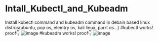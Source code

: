 # Intall_Kubectl_and_Kubeadm
Install kubectl command and kubeadm command in debain based linux distros(ubuntu, pop os, elemtry os, kali linux, parrt os...)
#kubectl works! proof👇
![image](https://user-images.githubusercontent.com/89406714/131221542-c1a29149-73ba-46fe-a7ff-ec3f6b1ab281.png)
#kubeadm works! proof👇
![image](https://user-images.githubusercontent.com/89406714/131221575-594c49eb-ab14-4ce3-8887-053abdd4458f.png)



